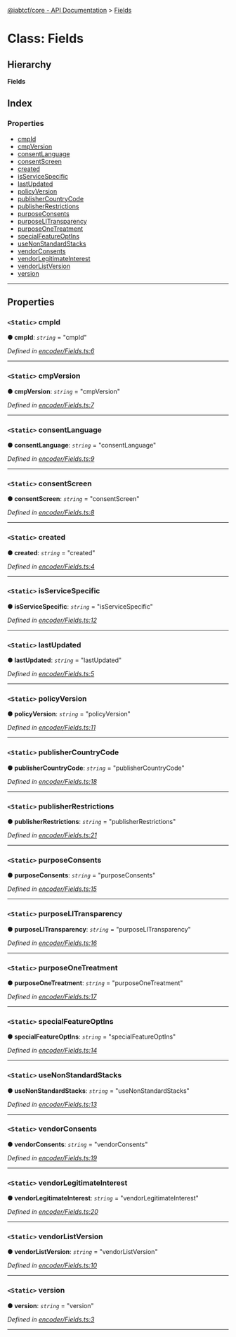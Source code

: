[@iabtcf/core - API Documentation](../README.md) > [Fields](../classes/fields.md)

# Class: Fields

## Hierarchy

**Fields**

## Index

### Properties

* [cmpId](fields.md#cmpid)
* [cmpVersion](fields.md#cmpversion)
* [consentLanguage](fields.md#consentlanguage)
* [consentScreen](fields.md#consentscreen)
* [created](fields.md#created)
* [isServiceSpecific](fields.md#isservicespecific)
* [lastUpdated](fields.md#lastupdated)
* [policyVersion](fields.md#policyversion)
* [publisherCountryCode](fields.md#publishercountrycode)
* [publisherRestrictions](fields.md#publisherrestrictions)
* [purposeConsents](fields.md#purposeconsents)
* [purposeLITransparency](fields.md#purposelitransparency)
* [purposeOneTreatment](fields.md#purposeonetreatment)
* [specialFeatureOptIns](fields.md#specialfeatureoptins)
* [useNonStandardStacks](fields.md#usenonstandardstacks)
* [vendorConsents](fields.md#vendorconsents)
* [vendorLegitimateInterest](fields.md#vendorlegitimateinterest)
* [vendorListVersion](fields.md#vendorlistversion)
* [version](fields.md#version)

---

## Properties

<a id="cmpid"></a>

### `<Static>` cmpId

**● cmpId**: *`string`* = "cmpId"

*Defined in [encoder/Fields.ts:6](https://github.com/chrispaterson/iabtcf-es/blob/a5d32bd/modules/core/src/encoder/Fields.ts#L6)*

___
<a id="cmpversion"></a>

### `<Static>` cmpVersion

**● cmpVersion**: *`string`* = "cmpVersion"

*Defined in [encoder/Fields.ts:7](https://github.com/chrispaterson/iabtcf-es/blob/a5d32bd/modules/core/src/encoder/Fields.ts#L7)*

___
<a id="consentlanguage"></a>

### `<Static>` consentLanguage

**● consentLanguage**: *`string`* = "consentLanguage"

*Defined in [encoder/Fields.ts:9](https://github.com/chrispaterson/iabtcf-es/blob/a5d32bd/modules/core/src/encoder/Fields.ts#L9)*

___
<a id="consentscreen"></a>

### `<Static>` consentScreen

**● consentScreen**: *`string`* = "consentScreen"

*Defined in [encoder/Fields.ts:8](https://github.com/chrispaterson/iabtcf-es/blob/a5d32bd/modules/core/src/encoder/Fields.ts#L8)*

___
<a id="created"></a>

### `<Static>` created

**● created**: *`string`* = "created"

*Defined in [encoder/Fields.ts:4](https://github.com/chrispaterson/iabtcf-es/blob/a5d32bd/modules/core/src/encoder/Fields.ts#L4)*

___
<a id="isservicespecific"></a>

### `<Static>` isServiceSpecific

**● isServiceSpecific**: *`string`* = "isServiceSpecific"

*Defined in [encoder/Fields.ts:12](https://github.com/chrispaterson/iabtcf-es/blob/a5d32bd/modules/core/src/encoder/Fields.ts#L12)*

___
<a id="lastupdated"></a>

### `<Static>` lastUpdated

**● lastUpdated**: *`string`* = "lastUpdated"

*Defined in [encoder/Fields.ts:5](https://github.com/chrispaterson/iabtcf-es/blob/a5d32bd/modules/core/src/encoder/Fields.ts#L5)*

___
<a id="policyversion"></a>

### `<Static>` policyVersion

**● policyVersion**: *`string`* = "policyVersion"

*Defined in [encoder/Fields.ts:11](https://github.com/chrispaterson/iabtcf-es/blob/a5d32bd/modules/core/src/encoder/Fields.ts#L11)*

___
<a id="publishercountrycode"></a>

### `<Static>` publisherCountryCode

**● publisherCountryCode**: *`string`* = "publisherCountryCode"

*Defined in [encoder/Fields.ts:18](https://github.com/chrispaterson/iabtcf-es/blob/a5d32bd/modules/core/src/encoder/Fields.ts#L18)*

___
<a id="publisherrestrictions"></a>

### `<Static>` publisherRestrictions

**● publisherRestrictions**: *`string`* = "publisherRestrictions"

*Defined in [encoder/Fields.ts:21](https://github.com/chrispaterson/iabtcf-es/blob/a5d32bd/modules/core/src/encoder/Fields.ts#L21)*

___
<a id="purposeconsents"></a>

### `<Static>` purposeConsents

**● purposeConsents**: *`string`* = "purposeConsents"

*Defined in [encoder/Fields.ts:15](https://github.com/chrispaterson/iabtcf-es/blob/a5d32bd/modules/core/src/encoder/Fields.ts#L15)*

___
<a id="purposelitransparency"></a>

### `<Static>` purposeLITransparency

**● purposeLITransparency**: *`string`* = "purposeLITransparency"

*Defined in [encoder/Fields.ts:16](https://github.com/chrispaterson/iabtcf-es/blob/a5d32bd/modules/core/src/encoder/Fields.ts#L16)*

___
<a id="purposeonetreatment"></a>

### `<Static>` purposeOneTreatment

**● purposeOneTreatment**: *`string`* = "purposeOneTreatment"

*Defined in [encoder/Fields.ts:17](https://github.com/chrispaterson/iabtcf-es/blob/a5d32bd/modules/core/src/encoder/Fields.ts#L17)*

___
<a id="specialfeatureoptins"></a>

### `<Static>` specialFeatureOptIns

**● specialFeatureOptIns**: *`string`* = "specialFeatureOptIns"

*Defined in [encoder/Fields.ts:14](https://github.com/chrispaterson/iabtcf-es/blob/a5d32bd/modules/core/src/encoder/Fields.ts#L14)*

___
<a id="usenonstandardstacks"></a>

### `<Static>` useNonStandardStacks

**● useNonStandardStacks**: *`string`* = "useNonStandardStacks"

*Defined in [encoder/Fields.ts:13](https://github.com/chrispaterson/iabtcf-es/blob/a5d32bd/modules/core/src/encoder/Fields.ts#L13)*

___
<a id="vendorconsents"></a>

### `<Static>` vendorConsents

**● vendorConsents**: *`string`* = "vendorConsents"

*Defined in [encoder/Fields.ts:19](https://github.com/chrispaterson/iabtcf-es/blob/a5d32bd/modules/core/src/encoder/Fields.ts#L19)*

___
<a id="vendorlegitimateinterest"></a>

### `<Static>` vendorLegitimateInterest

**● vendorLegitimateInterest**: *`string`* = "vendorLegitimateInterest"

*Defined in [encoder/Fields.ts:20](https://github.com/chrispaterson/iabtcf-es/blob/a5d32bd/modules/core/src/encoder/Fields.ts#L20)*

___
<a id="vendorlistversion"></a>

### `<Static>` vendorListVersion

**● vendorListVersion**: *`string`* = "vendorListVersion"

*Defined in [encoder/Fields.ts:10](https://github.com/chrispaterson/iabtcf-es/blob/a5d32bd/modules/core/src/encoder/Fields.ts#L10)*

___
<a id="version"></a>

### `<Static>` version

**● version**: *`string`* = "version"

*Defined in [encoder/Fields.ts:3](https://github.com/chrispaterson/iabtcf-es/blob/a5d32bd/modules/core/src/encoder/Fields.ts#L3)*

___

